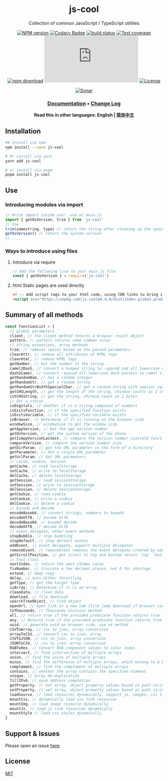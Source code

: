 <div style="text-align: center;" align="center">

# js-cool

Collection of common JavaScript / TypeScript utilities

[![NPM version][npm-image]][npm-url]
[![Codacy Badge][codacy-image]][codacy-url]
[![build status][travis-image]][travis-url]
[![Test coverage][codecov-image]][codecov-url]
[![npm download][download-image]][download-url]
[![gzip][gzip-image]][gzip-url]
[![License][license-image]][license-url]

[![Sonar][sonar-image]][sonar-url]

</div>

<div style="text-align: center; margin-bottom: 20px;" align="center">

### **[Documentation](https://www.saqqdy.com/js-cool)** • **[Change Log](./CHANGELOG.md)**

**Read this in other languages: English | [简体中文](./README-zh_CN.md)**

</div>

## Installation

```bash
## Install via npm
npm install --save js-cool

# Or install via yarn
yarn add js-cool

# or install via pnpm
pnpm install js-cool
```

## Use

### Introducing modules via import

```js
// Write import inside your .vue or main.js
import { getOsVersion, trim } from 'js-cool'
// Use
trim(somestring, type) // return the string after cleaning up the spaces
getOsVersion() // return the system version
// ...
```

### Ways to introduce using files

1. Introduce via require

   ```js
   // Add the following line to your main.js file
   const { getOsVersion } = require('js-cool')
   ```

2. html Static pages are used directly

   ```html
   <! -- Add script tags to your html code, using CDN links to bring in -->
   <script src="https://unpkg.com/js-cool@4.4.0/dist/index.global.prod.js"></script>
   ```

## Summary of all methods

```js
const functionList = {
  // global parameters
  client, // the client method returns a browser result object
  pattern, // pattern returns some common rules
  // String extensions, array methods
  trim, // removes spaces based on the passed parameters
  clearAttr, // remove all attributes of HTML tags
  clearHtml, // remove HTML tags
  getNumber, // Get the number in the string
  camel2Dash, // convert a humped string to -spaced and all lowercase dash mode
  dash2Camel, // convert -spaced all-lowercase dash pattern to camel string
  getRandomNum, // Get a random integer
  getRandomStr, // get a random string
  getRandomStrWidthSpecialChar, // get a random string with special symbols
  getCHSLength, // get the length of the string, Chinese counts as 2 characters
  cutCHSString, // get the string, Chinese count as 2 bytes
  // Get a status
  isDigitals, // whether it is a string composed of numbers
  isExitsFunction, // if the specified function exists
  isExitsVariable, // if the specified variable exists
  inBrowser, // Determine if it is running on the browser side
  windowSize, // windowSize to get the window size
  getAppVersion, // Get the app version number
  getOsVersion, // get the system version of the phone
  getIsAppVersionLastest, // compare the version number size(old function, will dorp in next major version)
  compareVersion, // compare the version number size
  getDirParam, // get the URL parameter in the form of a directory
  getParameter, // Get a single URL parameter
  getUrlParam, // Get URL parameters
  // cache, cookie, session
  getCache, // read localStorage
  setCache, // write to localStorage
  delCache, // delete localStorage
  getSession, // read sessionStorage
  setSession, // write to sessionStorage
  delSession, // delete sessionStorage
  getCookie, // read cookie
  setCookie, // write a cookie
  delCookie, // delete a cookie
  // Encode and decode
  encodeBase64, // convert strings, numbers to base64
  encodeUtf8, // encode Utf8
  decodeBase64, // base64 decode
  decodeUtf8, // decode Utf8
  // event delegate, other event methods
  stopBubble, // stop bubbling
  stopDefault, // stop default events
  addEvent, // event delegate, support multiple delegates
  removeEvent, // removeEvent removes the event delegate created by addEvent
  getScrollPosition, // get scroll to top and bottom return 'top' 'bottom', recommend using flow limit
  // tool class
  nextIndex, // return the next zIndex value
  fixNumber, // truncate a few decimal places, not 0 for shortage
  extend, // deep copy
  delay, // anti-dither throttling
  getType, // get the target type
  isArray, // Determine if it is an array
  cleanData, // clean data
  download, // file download
  searchTreeObject, // find object
  openUrl, // open link in a new tab (file jump download if browser can't parse)
  toThousands, // Thousands division method
  all, // return true if the provided predicate function returns true for all elements in a set, otherwise return false.
  any, // Returns true if the provided predicate function returns true for at least one element of a set, false otherwise.
  uuid, // generate uuid on browser side, use v4 method
  CSVToArray, // csv to json, array conversion
  arrayToCSV, // convert csv to json, array
  CSVToJSON, // csv to json, array conversion
  JSONToCSV, // csv to json, array conversion
  RGBToHex, // Convert RGB component values to color codes.
  intersect, // find intersection of multiple arrays
  union, // find the union of multiple arrays
  minus, // find the difference of multiple arrays, which belong to A but not B/C/D... elements of
  complement, // find the complement of multiple arrays
  contains, // whether the array contains the specified element
  unique, // array de-duplication
  fillIPv6, // ipv6 address completion
  getProperty, // Get array, object property values based on path string
  setProperty, // set array, object property values based on path string
  loadSource, // load resources dynamically, support js, images, css links, css style strings
  mountCss, // dynamically load css link resources
  mountImg, // load image resource dynamically
  mountJs, // load js link resources dynamically
  mountStyle // load css styles dynamically
}
```

## Support & Issues

Please open an issue [here](https://github.com/saqqdy/js-cool/issues).

## License

[MIT](LICENSE)

[npm-image]: https://img.shields.io/npm/v/js-cool.svg?style=flat-square
[npm-url]: https://npmjs.org/package/js-cool
[codacy-image]: https://app.codacy.com/project/badge/Grade/f70d4880e4ad4f40aa970eb9ee9d0696
[codacy-url]: https://www.codacy.com/gh/saqqdy/js-cool/dashboard?utm_source=github.com&utm_medium=referral&utm_content=saqqdy/js-cool&utm_campaign=Badge_Grade
[travis-image]: https://travis-ci.com/saqqdy/js-cool.svg?branch=master
[travis-url]: https://travis-ci.com/saqqdy/js-cool
[codecov-image]: https://img.shields.io/codecov/c/github/saqqdy/js-cool.svg?style=flat-square
[codecov-url]: https://codecov.io/github/saqqdy/js-cool?branch=master
[download-image]: https://img.shields.io/npm/dm/js-cool.svg?style=flat-square
[download-url]: https://npmjs.org/package/js-cool
[gzip-image]: http://img.badgesize.io/https://unpkg.com/js-cool/dist/index.global.prod.js?compression=gzip&label=gzip%20size:%20JS
[gzip-url]: http://img.badgesize.io/https://unpkg.com/js-cool/dist/index.global.prod.js?compression=gzip&label=gzip%20size:%20JS
[license-image]: https://img.shields.io/badge/License-MIT-blue.svg
[license-url]: LICENSE
[sonar-image]: https://sonarcloud.io/api/project_badges/quality_gate?project=saqqdy_js-cool
[sonar-url]: https://sonarcloud.io/dashboard?id=saqqdy_js-cool
